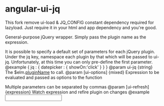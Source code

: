 angular-ui-jq
==================

This fork remove ui-load & JQ_CONFIG constant dependency required for lazyload.
Just require it in your html and app dependency and you're good.

General-purpose jQuery wrapper. Simply pass the plugin name as the expression.

It is possible to specify a default set of parameters for each jQuery plugin.
Under the jq key, namespace each plugin by that which will be passed to ui-jq.
Unfortunately, at this time you can only pre-define the first parameter.
@example { jq : { datepicker : { showOn:'click' } } }
@param ui-jq {string} The $elm.[pluginName]() to call.
@param [ui-options] {mixed} Expression to be evaluated and passed as options to the function

Multiple parameters can be separated by commas
@param [ui-refresh] {expression} Watch expression and refire plugin on changes
@example <input ui-jq="datepicker" ui-options="{showOn:'click'},secondParameter,thirdParameter" ui-refresh="iChange">